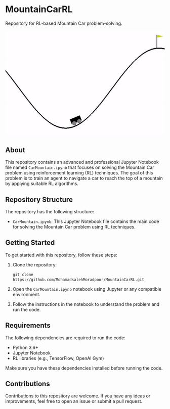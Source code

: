 # MountainCarRL

Repository for RL-based Mountain Car problem-solving.

![MC](MC.gif)

## About

This repository contains an advanced and professional Jupyter Notebook file named `CarMountain.ipynb` that focuses on solving the Mountain Car problem using reinforcement learning (RL) techniques. The goal of this problem is to train an agent to navigate a car to reach the top of a mountain by applying suitable RL algorithms.

## Repository Structure

The repository has the following structure:

- `CarMountain.ipynb`: This Jupyter Notebook file contains the main code for solving the Mountain Car problem using RL techniques.

## Getting Started

To get started with this repository, follow these steps:

1. Clone the repository:

    ```
    git clone https://github.com/MohamadsalehMoradpoor/MountainCarRL.git
    ```

2. Open the `CarMountain.ipynb` notebook using Jupyter or any compatible environment.

3. Follow the instructions in the notebook to understand the problem and run the code.

## Requirements

The following dependencies are required to run the code:

- Python 3.6+
- Jupyter Notebook
- RL libraries (e.g., TensorFlow, OpenAI Gym)

Make sure you have these dependencies installed before running the code.

## Contributions

Contributions to this repository are welcome. If you have any ideas or improvements, feel free to open an issue or submit a pull request.

